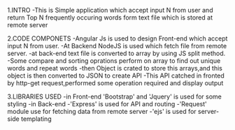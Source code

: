 
1.INTRO
	-This is Simple application which accept input N from user and return Top N frequently occuring words form 	 text file which is stored at remote server

2.CODE COMPONETS
	-Angular Js is used to design Front-end which accept input N from user.
	-At Backend NodeJS is used which fetch file from remote server.
	-at back-end text file is converted to array by using JS split method.
	-Some compare and sorting oprations perform on array to find out unique words and repeat words
	-then Object is crated to store this arrays,and this object is then converted to JSON to create API
	-This API catched in fronted by http-get request,performed some operation required and display output

3.LIBRARIES USED
	-in Front-end 'Bootstrap' and 'Jquery' is used for some styling
	-in Back-end 
		-'Express' is used for API and routing
		-'Request' module use for fetching data from remote server
		-'ejs' is used for server-side templating		


